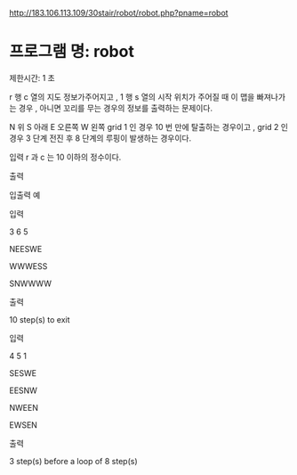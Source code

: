 ﻿http://183.106.113.109/30stair/robot/robot.php?pname=robot

프로그램 명: robot
==================
제한시간: 1 초

r 행 c 열의 지도 정보가주어지고 , 1 행 s 열의 시작 위치가 주어질 때 이 맵을 빠져나가는 경우 , 아니면 꼬리를 무는 경우의 정보를 출력하는 문제이다.

N 위
S 아래
E 오른쪽
W 왼쪽
grid 1 인 경우 10 번 만에 탈출하는 경우이고 , grid 2 인 경우 3 단계 전진 후 8 단계의 루핑이 발생하는 경우이다.

입력
r 과 c 는 10 이하의 정수이다.

출력

입출력 예

입력

3 6 5

NEESWE

WWWESS

SNWWWW


출력

10 step(s) to exit

입력

4 5 1

SESWE

EESNW

NWEEN

EWSEN

출력

3 step(s) before a loop of 8 step(s)